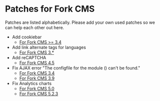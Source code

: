# Patches for Fork CMS

Patches are listed alphabetically.
Please add your own used patches so we can help each other out here.

* Add cookiebar
    * [For Fork CMS >= 3.4](add-cookiebar/fork-cms-3-4-add-cookiebar.diff)
* Add link alternate tags for languages
    * [For Fork CMS 3.*](add-link-alternate-tags)
* Add reCAPTCHA
    * [For Fork CMS 4.5](add-recaptcha/fork-cms-4-5-add-google-recaptcha.diff)
* Fix AJAX error "The configfile for the module () can't be found."
    * [For Fork CMS 3.4](fix-ajax-module-not-exists/fork-cms-3-4-patch-ajax-module-not-exists-mails.diff)
    * [For Fork CMS 3.9](fix-ajax-module-not-exists/fork-cms-3-9-patch-ajax-module-not-exists-mails.diff)
* Fix Analytics charts
    * [For Fork CMS 5.0](fix-analytics-charts/fork-cms-5-0-analytics.diff)
    * [For Fork CMS 5.2.3](fix-analytics-charts/fork-cms-5-2-3-and-lower-fix-analytics.patch.txt)